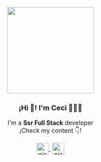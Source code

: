 <p align="center" width="300">
   <img align="center" width="200" src="https://avatars.githubusercontent.com/u/95712696?v=4" />
   <h3 align="center">¡Hi 👋! I'm Ceci 👨🏻‍💻</h3>
</p>
<p align="center">I'm a <strong>Ssr Full Stack</strong> developer<br />¡Check my content 👇!</p>
<p align="center">
   <a href="https://www.linkedin.com/in/nicode" target="blank" style='margin-right:4px'>
    <img align="center" src="https://cdn.jsdelivr.net/npm/simple-icons@3.0.1/icons/linkedin.svg" alt="nicode" height="28px" width="28px" />
  </a>
  <a href="https://www.instagram.com/nicode07" target="blank">
    <img align="center" src="https://cdn.jsdelivr.net/npm/simple-icons@3.0.1/icons/instagram.svg" alt="nicode" height="28px" width="28px" />
  </a>
</p>